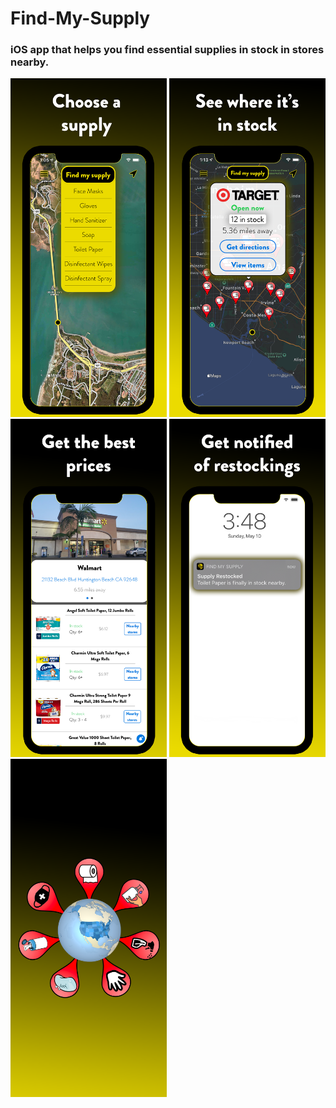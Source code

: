 # Find-My-Supply
### iOS app that helps you find essential supplies in stock in stores nearby.

<img src="1.png" alt="drawing" width="250"/>
<img src="2.png" alt="drawing" width="250"/>
<img src="3.png" alt="drawing" width="250"/>
<img src="4.png" alt="drawing" width="250"/>
<img src="5.png" alt="drawing" width="250"/>
